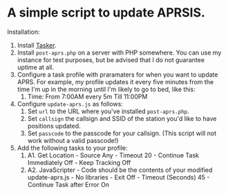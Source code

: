 # A simple script to update APRSIS.

Installation:
1.  Install [Tasker](https://play.google.com/store/apps/details?id=net.dinglisch.android.taskerm&hl=en_US).
1.  Install `post-aprs.php` on a server with PHP somewhere. You can use my instance for test purposes, but be advised that I do not guarantee uptime at all.
1. Configure a task profile with praramaters for when you want to update APRS. For example, my profile updates it every five minutes from the time I'm up in the morning until I'm likely to go to bed, like this:
   1. Time: From 7:00AM every 5m Till 11:00PM
1. Configure `update-aprs.js` as follows:
   1. Set `url` to the URL where you've installed `post-aprs.php`.
   1. Set `callsign` the callsign and SSID of the station you'd like to have positions updated.
   1. Set `passcode` to the passcode for your callsign. (This script will not work without a valid passcode!)
1. Add the following tasks to your profile:
   1. A1. Get Location - Source Any - Timeout 20 - Continue Task Immediately Off - Keep Tracking Off
   1. A2. JavaScripter - Code should be the contents of your modified update-aprs.js - No libraries - Exit Off - Timeout (Seconds) 45 - Continue Task after Error On
